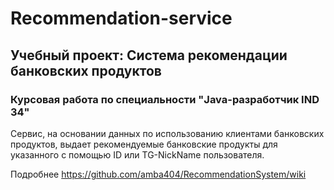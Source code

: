 # Recommendation-service
## Учебный проект: Система рекомендации банковских продуктов
### Курсовая работа по специальности "Java-разработчик IND 34"


Сервис, на основании данных по использованию клиентами банковских продуктов, 
выдает рекомендуемые банковские продукты для указанного с помощью ID или TG-NickName пользователя.

Подробнее https://github.com/amba404/RecommendationSystem/wiki